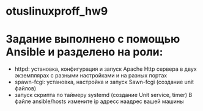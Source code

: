 # otuslinuxproff_hw9

# Задание выполнено с помощью Ansible и разделено на роли:
- httpd: установка, конфигурация и запуск Apache Http сервера в двух экземплярах с разными настройками и на разных портах
- spawn-fcgi: установка, настройка и запуск Sawn-fcgi (создание unit файлов)
-  запуск скрипта по таймеру systemd (создание Unit service, timer) 
 В файле ansible/hosts измените ip адресс наадрес вашей машины
